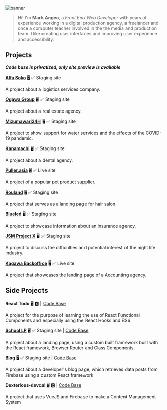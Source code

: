 ![banner](https://user-images.githubusercontent.com/6682514/132101800-fb67a74d-3bdc-4d8d-9bcb-c9ee8b78cba4.jpg)

> Hi! I'm **Mark Angeo**, a *Front End Web Developer* with years of experience working in a digital production agency, a freelancer and once a computer teacher involved in the the media and production team. I like creating user interfaces and improving user experience and accessibility.

<!--
❤️ Watch all types of dramas and anime

▶️ FPS Games

🕵 Problems & Solutions
-->

## Projects ##
***Code base is privatized, only site preview is available***

**[Alfa Soko](https://sweet-veil.surge.sh/)** 🖥 ✅  Staging site

A project about a logistics services company.

**[Ogawa Group](https://coherent-wax.surge.sh/)** 🖥 ✅  Staging site

A project about a real estate agency.

**[Mizumawari24H](http://selfish-bat.surge.sh/)** 🖥 ✅  Staging site

A project to show support for water services and the effects of the COVID-19 pandemic.

**[Kanamachi](https://private-stranger.surge.sh/)** 🖥 ✅  Staging site

A project about a dental agency.

**[Puller.asia](https://puller.asia/)** 🖥 ✅  Live site

A project of a popular pet product supplier.

**[Rouland](https://distinct-mountain.surge.sh/)** 🖥 ✅  Staging site

A project that serves as a landing page for hair salon.

**[Blueled](https://fortunate-wind.surge.sh/)** 🖥 ✅  Staging site

A project to showcase information about an insurance agency.

**[JSM Project X](https://distinct-mountain.surge.sh/)** 🖥 ✅  Staging site

A project to discuss the difficulties and potential interest of the night life industry.

**[Kagawa Backoffice](http://backoffice-kagawa.net/)** 🖥 ✅  Live site

A project that showcases the landing page of a Accounting agency.

## Side Projects ##

**React Todo** 🖥 🆇 | [Code Base](https://github.com/MarkCalderon/react-todo)

A project for the purpose of learning the use of React Functional Components and especially using the React Hooks and ES6

**[School LP](http://beautiful-passenger.surge.sh/)** 🖥 ✅  Staging site | [Code Base](https://github.com/MarkCalderon/school_lp)

A project about a landing page, using a custom built framework built with the React framework, Browser Router and Class Components.

**[Blog](https://devcalderon.surge.sh)** 🖥 ✅  Staging site | [Code Base](https://github.com/MarkCalderon/blog_calderon)

A project about a developer's blog page, which retrieves data posts from Firebase using a custom React framework

**Dexterious-devcal** 🖥 🆇 | [Code Base](https://github.com/MarkCalderon/dexterous-devcal)

A project that uses VueJS and Firebase to make a Content Management System 

<!--
**MarkCalderon/markcalderon** is a ✨ _special_ ✨ repository because its `README.md` (this file) appears on your GitHub profile.

Here are some ideas to get you started:

- 🔭 I’m currently working on ...
- 🌱 I’m currently learning ...
- 👯 I’m looking to collaborate on ...
- 🤔 I’m looking for help with ...
- 💬 Ask me about ...
- 📫 How to reach me: ...
- 😄 Pronouns: ...
- ⚡ Fun fact: ...
-->
